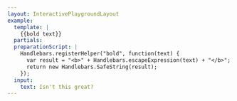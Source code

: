 ```yaml
---
layout: InteractivePlaygroundLayout
example:
  template: |
    {{bold text}}
  partials:
  preparationScript: |
    Handlebars.registerHelper("bold", function(text) {
      var result = "<b>" + Handlebars.escapeExpression(text) + "</b>";
      return new Handlebars.SafeString(result);
    });
  input:
    text: Isn't this great?
---
```


